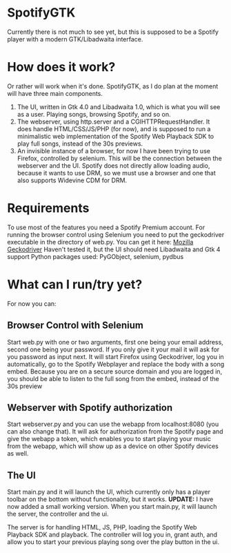 # SpotifyGTK

Currently there is not much to see yet, but this is supposed to be a Spotify player with a modern GTK/Libadwaita interface. 

# How does it work?
Or rather will work when it's done. 
SpotifyGTK, as I do plan at the moment will have three main components. 
1. The UI, written in Gtk 4.0 and Libadwaita 1.0, which is what you will see as a user. Playing songs, browsing Spotify, and so on. 
2. The webserver, using http.server and a CGIHTTPRequestHandler. It does handle HTML/CSS/JS/PHP (for now), 
and is supposed to run a minimalistic web implementation of the Spotify Web Playback SDK to play full songs, instead of the 30s previews.
3. An invisible instance of a browser, for now I have been trying to use Firefox, controlled by selenium. This will be the connection between
the webserver and the UI. Spotify does not directly allow loading audio, because it wants to use DRM, so we must use a browser and one that 
also supports Widevine CDM for DRM. 

# Requirements
To use most of the features you need a Spotify Premium account. 
For running the browser control using Selenium you need to put the geckodriver executable in the directory of web.py. You can get it here:
[Mozilla Geckodriver](https://github.com/mozilla/geckodriver/releases)
Haven't tested it, but the UI should need Libadwaita and Gtk 4 support
Python packages used: PyGObject, selenium, pydbus

# What can I run/try yet?
For now you can:
## Browser Control with Selenium
Start web.py with one or two arguments, first one being your email address, second one being your password. If you only give it your 
mail it will ask for you password as input next. It will start Firefox using Geckodriver, log you in automatically, go to the Spotify Webplayer and replace 
the body with a song embed. Because you are on a secure source domain and you are logged in, you should be able to listen to the full song from the embed, 
instead of the 30s preview
## Webserver with Spotify authorization
Start webserver.py and you can use the webapp from localhost:8080 (you can also change that). It will ask for authorization
from the Spotify page and give the webapp a token, which enables you to start playing your music from the webapp, which will show up as a device on other Spotify 
devices as well. 
## The UI
Start main.py and it will launch the UI, which currently only has a player toolbar on the bottom without functionality, but it works. 
**UPDATE:** I have now added a small working version. 
When you start main.py, it will launch the server, the controller and the ui. 

The server is for handling HTML, JS, PHP, loading the Spotify Web Playback SDK and playback. The controller will log you in, grant auth, and allow you to start your previous playing song over the play button in the ui. 
